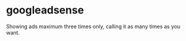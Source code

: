 googleadsense
=============

Showing ads maximum three times only, calling it as many times as you want.
